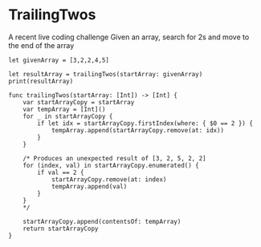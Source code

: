 # TrailingTwos
  A recent live coding challenge
  Given an array, search for 2s and move to the end of the array

    let givenArray = [3,2,2,4,5]

    let resultArray = trailingTwos(startArray: givenArray)
    print(resultArray)

    func trailingTwos(startArray: [Int]) -> [Int] {
        var startArrayCopy = startArray
        var tempArray = [Int]()
        for _ in startArrayCopy {
            if let idx = startArrayCopy.firstIndex(where: { $0 == 2 }) {
                tempArray.append(startArrayCopy.remove(at: idx))
            }
        }
        
        /* Produces an unexpected result of [3, 2, 5, 2, 2]
        for (index, val) in startArrayCopy.enumerated() {
            if val == 2 {
                startArrayCopy.remove(at: index)
                tempArray.append(val)
            }
        }
        */
        
        startArrayCopy.append(contentsOf: tempArray)
        return startArrayCopy
    }

